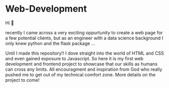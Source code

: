 # Web-Development
Hi 👋

recently I came across a very exciting oppurtunity to create a web page for a few potential clients, but as an engineer with a data science background I only knew python and
the flask package ...

Until I made this repository!!
I dove straight into the world of HTML and CSS and even gained exposure to Javascript. So here it is my first web development and frontend project to showcase that our skills as humans can cross any limits.
All encouragment and inspiration from God who really pushed me to get out of my technical comfort zone. More details on the project to come!
